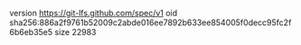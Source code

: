 version https://git-lfs.github.com/spec/v1
oid sha256:886a2f9761b52009c2abde016ee7892b633ee854005f0decc95fc2f6b6eb35e5
size 22983
